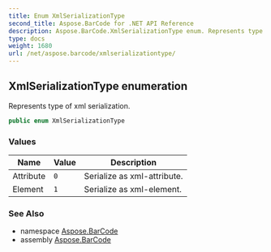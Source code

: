 ```yaml
---
title: Enum XmlSerializationType
second_title: Aspose.BarCode for .NET API Reference
description: Aspose.BarCode.XmlSerializationType enum. Represents type of xml serialization
type: docs
weight: 1680
url: /net/aspose.barcode/xmlserializationtype/
---
```

## XmlSerializationType enumeration

Represents type of xml serialization.

```csharp
public enum XmlSerializationType
```

### Values

| Name | Value | Description |
| --- | --- | --- |
| Attribute | `0` | Serialize as xml-attribute. |
| Element | `1` | Serialize as xml-element. |

### See Also

* namespace [Aspose.BarCode](../../aspose.barcode/)
* assembly [Aspose.BarCode](../../)


